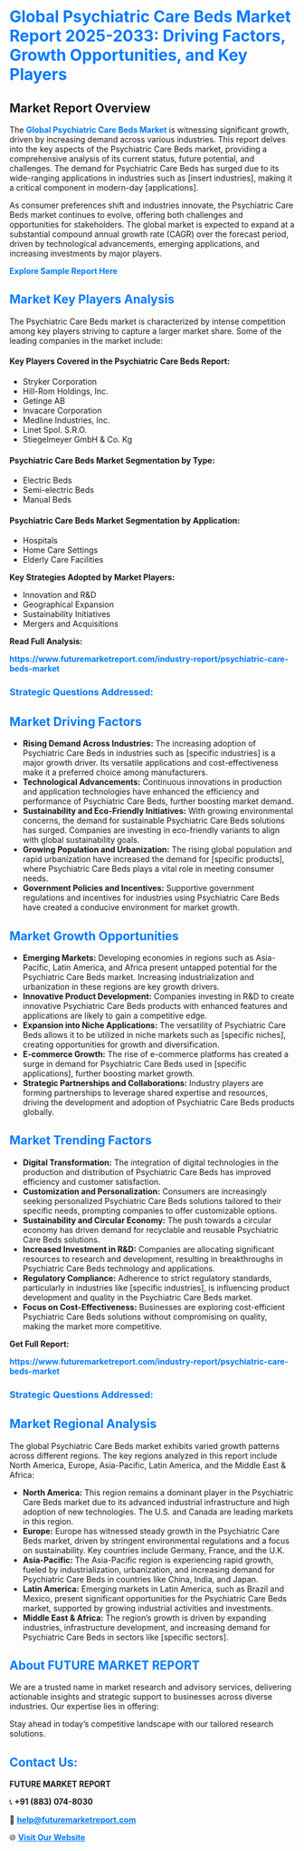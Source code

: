 <h1 style="color: #007BFF;">Global Psychiatric Care Beds Market Report 2025-2033: Driving Factors, Growth Opportunities, and Key Players</h1>

<section id="overview">
<h2>Market Report Overview</h2>
<p>The <a href="https://www.futuremarketreport.com/industry-report/psychiatric-care-beds-market" style="color: #007BFF; text-decoration: none;"><strong>Global Psychiatric Care Beds Market</strong></a> is witnessing significant growth, driven by increasing demand across various industries. This report delves into the key aspects of the Psychiatric Care Beds market, providing a comprehensive analysis of its current status, future potential, and challenges. The demand for Psychiatric Care Beds has surged due to its wide-ranging applications in industries such as [insert industries], making it a critical component in modern-day [applications].</p>
<p>As consumer preferences shift and industries innovate, the Psychiatric Care Beds market continues to evolve, offering both challenges and opportunities for stakeholders. The global market is expected to expand at a substantial compound annual growth rate (CAGR) over the forecast period, driven by technological advancements, emerging applications, and increasing investments by major players.</p>
</section>

<section id="overview">
<p><a href="https://www.futuremarketreport.com/request-sample/reportId=53872" style="color: #007BFF; text-decoration: none;"><strong>Explore Sample Report Here</strong></a></p>
</section>

<section id="key-players">
<h2 style="color: #007BFF;">Market Key Players Analysis</h2>
<p>The Psychiatric Care Beds market is characterized by intense competition among key players striving to capture a larger market share. Some of the leading companies in the market include:</p>
<h4>Key Players Covered in the Psychiatric Care Beds Report:</h4>
<ul><li>Stryker Corporation</li><li>Hill-Rom Holdings, Inc.</li><li>Getinge AB</li><li>Invacare Corporation</li><li>Medline Industries, Inc.</li><li>Linet Spol. S.R.O.</li><li>Stiegelmeyer GmbH &amp; Co. Kg</li></ul>
<h4>Psychiatric Care Beds Market Segmentation by Type:</h4>
<ul><li>Electric Beds</li><li>Semi-electric Beds</li><li>Manual Beds</li></ul>

<h4>Psychiatric Care Beds Market Segmentation by Application:</h4>
<ul><li>Hospitals</li><li>Home Care Settings</li><li>Elderly Care Facilities</li></ul>
<p><strong>Key Strategies Adopted by Market Players:</strong></p>
<ul>
<li>Innovation and R&D</li>
<li>Geographical Expansion</li>
<li>Sustainability Initiatives</li>
<li>Mergers and Acquisitions</li>
</ul>
</section>

<section>
<p><strong>Read Full Analysis: </strong></p><a href="https://www.futuremarketreport.com/industry-report/psychiatric-care-beds-market" style="color: #007BFF; text-decoration: none;"><strong>https://www.futuremarketreport.com/industry-report/psychiatric-care-beds-market</strong></a>
<h3 style="color: #007BFF;">Strategic Questions Addressed:</h3>
</section>

<section id="driving-factors">
<h2 style="color: #007BFF;">Market Driving Factors</h2>
<ul>
<li><strong>Rising Demand Across Industries:</strong> The increasing adoption of Psychiatric Care Beds in industries such as [specific industries] is a major growth driver. Its versatile applications and cost-effectiveness make it a preferred choice among manufacturers.</li>
<li><strong>Technological Advancements:</strong> Continuous innovations in production and application technologies have enhanced the efficiency and performance of Psychiatric Care Beds, further boosting market demand.</li>
<li><strong>Sustainability and Eco-Friendly Initiatives:</strong> With growing environmental concerns, the demand for sustainable Psychiatric Care Beds solutions has surged. Companies are investing in eco-friendly variants to align with global sustainability goals.</li>
<li><strong>Growing Population and Urbanization:</strong> The rising global population and rapid urbanization have increased the demand for [specific products], where Psychiatric Care Beds plays a vital role in meeting consumer needs.</li>
<li><strong>Government Policies and Incentives:</strong> Supportive government regulations and incentives for industries using Psychiatric Care Beds have created a conducive environment for market growth.</li>
</ul>
</section>

<section id="growth-opportunities">
<h2 style="color: #007BFF;">Market Growth Opportunities</h2>
<ul>
<li><strong>Emerging Markets:</strong> Developing economies in regions such as Asia-Pacific, Latin America, and Africa present untapped potential for the Psychiatric Care Beds market. Increasing industrialization and urbanization in these regions are key growth drivers.</li>
<li><strong>Innovative Product Development:</strong> Companies investing in R&D to create innovative Psychiatric Care Beds products with enhanced features and applications are likely to gain a competitive edge.</li>
<li><strong>Expansion into Niche Applications:</strong> The versatility of Psychiatric Care Beds allows it to be utilized in niche markets such as [specific niches], creating opportunities for growth and diversification.</li>
<li><strong>E-commerce Growth:</strong> The rise of e-commerce platforms has created a surge in demand for Psychiatric Care Beds used in [specific applications], further boosting market growth.</li>
<li><strong>Strategic Partnerships and Collaborations:</strong> Industry players are forming partnerships to leverage shared expertise and resources, driving the development and adoption of Psychiatric Care Beds products globally.</li>
</ul>
</section>

<section id="trending-factors">
<h2 style="color: #007BFF;">Market Trending Factors</h2>
<ul>
<li><strong>Digital Transformation:</strong> The integration of digital technologies in the production and distribution of Psychiatric Care Beds has improved efficiency and customer satisfaction.</li>
<li><strong>Customization and Personalization:</strong> Consumers are increasingly seeking personalized Psychiatric Care Beds solutions tailored to their specific needs, prompting companies to offer customizable options.</li>
<li><strong>Sustainability and Circular Economy:</strong> The push towards a circular economy has driven demand for recyclable and reusable Psychiatric Care Beds solutions.</li>
<li><strong>Increased Investment in R&D:</strong> Companies are allocating significant resources to research and development, resulting in breakthroughs in Psychiatric Care Beds technology and applications.</li>
<li><strong>Regulatory Compliance:</strong> Adherence to strict regulatory standards, particularly in industries like [specific industries], is influencing product development and quality in the Psychiatric Care Beds market.</li>
<li><strong>Focus on Cost-Effectiveness:</strong> Businesses are exploring cost-efficient Psychiatric Care Beds solutions without compromising on quality, making the market more competitive.</li>
</ul>
</section>

<section>
<p><strong>Get Full Report: </strong></p><a href="https://www.futuremarketreport.com/industry-report/psychiatric-care-beds-market" style="color: #007BFF; text-decoration: none;"><strong>https://www.futuremarketreport.com/industry-report/psychiatric-care-beds-market</strong></a>
<h3 style="color: #007BFF;">Strategic Questions Addressed:</h3>
</section>


<section id="regional-analysis">
<h2 style="color: #007BFF;">Market Regional Analysis</h2>
<p>The global Psychiatric Care Beds market exhibits varied growth patterns across different regions. The key regions analyzed in this report include North America, Europe, Asia-Pacific, Latin America, and the Middle East & Africa:</p>
<ul>
<li><strong>North America:</strong> This region remains a dominant player in the Psychiatric Care Beds market due to its advanced industrial infrastructure and high adoption of new technologies. The U.S. and Canada are leading markets in this region.</li>
<li><strong>Europe:</strong> Europe has witnessed steady growth in the Psychiatric Care Beds market, driven by stringent environmental regulations and a focus on sustainability. Key countries include Germany, France, and the U.K.</li>
<li><strong>Asia-Pacific:</strong> The Asia-Pacific region is experiencing rapid growth, fueled by industrialization, urbanization, and increasing demand for Psychiatric Care Beds in countries like China, India, and Japan.</li>
<li><strong>Latin America:</strong> Emerging markets in Latin America, such as Brazil and Mexico, present significant opportunities for the Psychiatric Care Beds market, supported by growing industrial activities and investments.</li>
<li><strong>Middle East & Africa:</strong> The region’s growth is driven by expanding industries, infrastructure development, and increasing demand for Psychiatric Care Beds in sectors like [specific sectors].</li>
</ul>
</section>

<footer>
<h2 style="color: #007BFF;">About FUTURE MARKET REPORT</h2>
<p>We are a trusted name in market research and advisory services, delivering actionable insights and strategic support to businesses across diverse industries. Our expertise lies in offering:</p>

<p>Stay ahead in today’s competitive landscape with our tailored research solutions.</p>

<h2 style="color: #007BFF;">Contact Us:</h2>
<p><strong>FUTURE MARKET REPORT</strong></p>
<p>📞 <strong>+91 (883) 074-8030</strong></p>
<p>📧 <strong><a href="mailto:help@futuremarketreport.com" style="color: #007BFF;">help@futuremarketreport.com</a></strong></p>
<p>🌐 <strong><a href="https://www.futuremarketreport.com/" style="color: #007BFF;">Visit Our Website</a></strong></p>
</footer>